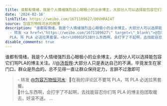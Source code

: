 ```yaml
---
title: 谁都有情绪，我是个人情绪强烈且心眼极小的业余博主，大部分人可以选择能包容它们骂PLA的博主关注。//@汤哲晔:大部分人只是表达自己的不满，毕竟发生在家门口，...
date: '2024-02-16'
linkTitle: https://weibo.com/1671109627/O0VHRAI4T
source: 包容万物恒河水的微博
description: "谁都有情绪，我是个人情绪强烈且心眼极小的业余博主，大部分人可以选择能包容它们骂PLA的博主关注。//<a href=\"https://weibo.com/n/%E6%B1%A4%E5%93%B2%E6%99%94\">@汤哲晔</a>:大部分人只是表达自己的不满，毕竟发生在家门口，群众是热血的。总不见得一直让群众保持定力，言辞不过激即可<br><blockquote>
  - 转发 <a href=\"https://weibo.com/1671109627\" target=\"_blank\">@包容万物恒河水</a>: \U0001F53B在我的评论区不要骂
  PLA，骂 PLA 必送拉黑套餐。<br>\U0001F53B什么东西啊，会打字了不起啊，去找能容忍你们骂 PLA 的博主抱团取暖去，好滚不送。 ..."
disable_comments: true
---
```

谁都有情绪，我是个人情绪强烈且心眼极小的业余博主，大部分人可以选择能包容它们骂PLA的博主关注。//<a href="https://weibo.com/n/%E6%B1%A4%E5%93%B2%E6%99%94">@汤哲晔</a>:大部分人只是表达自己的不满，毕竟发生在家门口，群众是热血的。总不见得一直让群众保持定力，言辞不过激即可<br><blockquote> - 转发 <a href="https://weibo.com/1671109627" target="_blank">@包容万物恒河水</a>: 🔻在我的评论区不要骂 PLA，骂 PLA 必送拉黑套餐。<br>🔻什么东西啊，会打字了不起啊，去找能容忍你们骂 PLA 的博主抱团取暖去，好滚不送。 ...